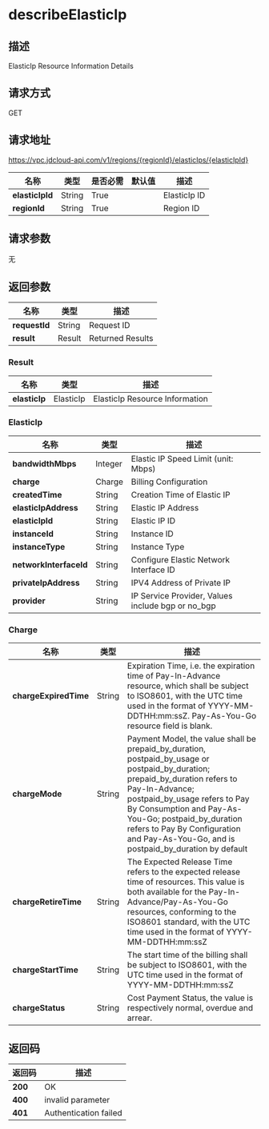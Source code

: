 # describeElasticIp


## 描述
ElasticIp Resource Information Details

## 请求方式
GET

## 请求地址
https://vpc.jdcloud-api.com/v1/regions/{regionId}/elasticIps/{elasticIpId}

|名称|类型|是否必需|默认值|描述|
|---|---|---|---|---|
|**elasticIpId**|String|True| |ElasticIp ID|
|**regionId**|String|True| |Region ID|

## 请求参数
无


## 返回参数
|名称|类型|描述|
|---|---|---|
|**requestId**|String|Request ID|
|**result**|Result|Returned Results|

### Result
|名称|类型|描述|
|---|---|---|
|**elasticIp**|ElasticIp|ElasticIp Resource Information|
### ElasticIp
|名称|类型|描述|
|---|---|---|
|**bandwidthMbps**|Integer|Elastic IP Speed Limit (unit: Mbps)|
|**charge**|Charge|Billing Configuration|
|**createdTime**|String|Creation Time of Elastic IP|
|**elasticIpAddress**|String|Elastic IP Address|
|**elasticIpId**|String|Elastic IP ID|
|**instanceId**|String|Instance ID|
|**instanceType**|String|Instance Type|
|**networkInterfaceId**|String|Configure Elastic Network Interface ID|
|**privateIpAddress**|String|IPV4 Address of Private IP|
|**provider**|String|IP Service Provider, Values include bgp or no_bgp|
### Charge
|名称|类型|描述|
|---|---|---|
|**chargeExpiredTime**|String|Expiration Time, i.e. the expiration time of Pay-In-Advance resource, which shall be subject to ISO8601, with the UTC time used in the format of YYYY-MM-DDTHH:mm:ssZ. Pay-As-You-Go resource field is blank.|
|**chargeMode**|String|Payment Model, the value shall be prepaid_by_duration, postpaid_by_usage or postpaid_by_duration; prepaid_by_duration refers to Pay-In-Advance; postpaid_by_usage refers to Pay By Consumption and Pay-As-You-Go; postpaid_by_duration refers to Pay By Configuration and Pay-As-You-Go, and is postpaid_by_duration by default|
|**chargeRetireTime**|String|The Expected Release Time refers to the expected release time of resources. This value is both available for the Pay-In-Advance/Pay-As-You-Go resources, conforming to the ISO8601 standard, with the UTC time used in the format of YYYY-MM-DDTHH:mm:ssZ|
|**chargeStartTime**|String|The start time of the billing shall be subject to ISO8601, with the UTC time used in the format of YYYY-MM-DDTHH:mm:ssZ|
|**chargeStatus**|String|Cost Payment Status, the value is respectively normal, overdue and arrear.|

## 返回码
|返回码|描述|
|---|---|
|**200**|OK|
|**400**|invalid parameter|
|**401**|Authentication failed|
